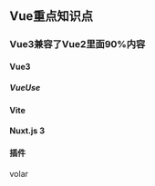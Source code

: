 <!--
 * @Author: Aiden
 * @Date: 2021-03-23 11:17:31
 * @LastEditTime: 2021-10-23 11:11:10
 * @LastEditors: Aiden(戴林波)
 * @Description: 
 * @Email: aiden.dai@bayconnect.com.cn
-->
## Vue重点知识点
###  Vue3兼容了Vue2里面90%内容
#### Vue3
##### VueUse
#### Vite
#### Nuxt.js 3

#### 插件
volar
